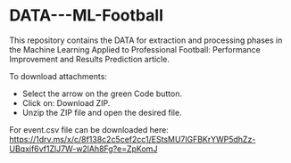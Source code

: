 # DATA---ML-Football
This repository contains the DATA for extraction and processing phases in the Machine Learning Applied to Professional Football: Performance Improvement and Results Prediction article.

To download attachments:

- Select the arrow on the green Code button.
- Click on: Download ZIP.
- Unzip the ZIP file and open the desired file.

For event.csv file can be downloaded here: https://1drv.ms/x/c/8f138c2c5cef2cc1/EStsMU7lGFBKrYWP5dhZz-UBqxif6vf1ZlJ7W-w2lAh8Fg?e=ZpKomJ

